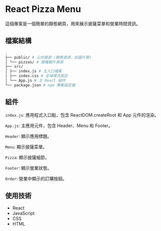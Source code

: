 # React Pizza Menu

這個專案是一個簡單的靜態網頁，用來展示披薩菜單和營業時間資訊。

## 檔案結構

```bash
.
├── public/ # 公共資源 (靜態資源，如圖片等)
│ └── pizzas/ # 披薩圖片資源
├── src/
│ ├── index.js # 主入口檔案
│ ├── index.css # 全域樣式設定
│ └── App.js # 主 React 組件
└── package.json # npm 專案設定檔
```

## 組件

`index.js`: 應用程式入口點，包含 ReactDOM.createRoot 和 App 元件的渲染。

`App.js`: 主應用元件，包含 Header、Menu 和 Footer。

`Header`: 顯示應用標題。

`Menu`: 顯示披薩菜單。

`Pizza`: 顯示披薩細節。

`Footer`: 顯示營業狀態。

`Order`: 營業中顯示的訂購按鈕。

## 使用技術

- React
- JavaScript
- CSS
- HTML
